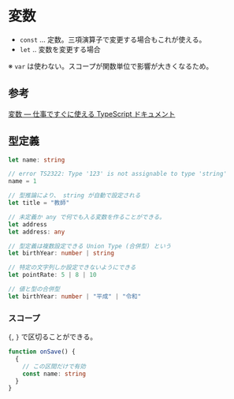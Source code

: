 # 変数

- `const` ... 定数。三項演算子で変更する場合もこれが使える。
- `let` .. 変数を変更する場合

※ `var` は使わない。スコープが関数単位で影響が大きくなるため。

## 参考

[変数 — 仕事ですぐに使える TypeScript ドキュメント](https://future-architect.github.io/typescript-guide/variable.html)

## 型定義

```typescript
let name: string

// error TS2322: Type '123' is not assignable to type 'string'
name = 1

// 型推論により、 string が自動で設定される
let title = "教師"

// 未定義か any で何でも入る変数を作ることができる。
let address
let address: any

// 型定義は複数設定できる Union Type (合併型) という
let birthYear: number | string

// 特定の文字列しか設定できないようにできる
let pointRate: 5 | 8 | 10

// 値と型の合併型
let birthYear: number | "平成" | "令和"
```

### スコープ

`{`, `}` で区切ることができる。

```typescript
function onSave() {
  {
    // この区間だけで有効
    const name: string
  }
}
```
